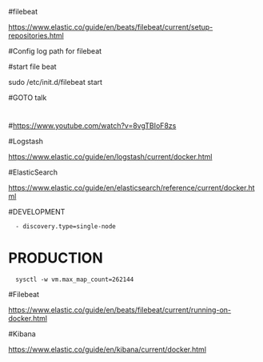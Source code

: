 #filebeat

https://www.elastic.co/guide/en/beats/filebeat/current/setup-repositories.html

#Config log path for filebeat

#start file beat

sudo /etc/init.d/filebeat start

#GOTO talk
#
#https://www.youtube.com/watch?v=8vgTBIoF8zs

#Logstash 

https://www.elastic.co/guide/en/logstash/current/docker.html


#ElasticSearch

https://www.elastic.co/guide/en/elasticsearch/reference/current/docker.html

#DEVELOPMENT

      - discovery.type=single-node

# PRODUCTION

      sysctl -w vm.max_map_count=262144

#Filebeat

https://www.elastic.co/guide/en/beats/filebeat/current/running-on-docker.html


#Kibana

https://www.elastic.co/guide/en/kibana/current/docker.html

